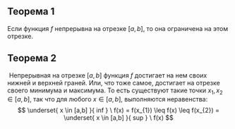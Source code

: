 ## Теорема 1
Если функция $f$ непрерывна на отрезке $[a,b]$, то она ограничена на этом отрезке.

## Теорема 2
 Непрерывная на отрезке $[a,b]$ функция $f$ достигает на нем своих нижней и верхней граней. Или, что тоже самое, достигает на отрезке своего минимума и максимума. То есть существуют такие точки $x_{1}, x_{2} \in [a,b]$, так что для любого $x \in [a,b]$, выполняются неравенства:  
 $$
\underset{ x \in [a,b] }{ inf } \ f(x) = f(x_{1}) \leq f(x) \leq f(x_{2}) = \underset{ x \in [a,b] }{ sup } \ f(x)
$$